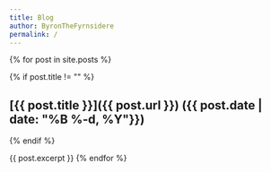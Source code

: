 ```yaml
---
title: Blog
author: ByronTheFyrnsidere
permalink: /
---
```


{% for post in site.posts %}

{% if post.title != "" %}
## [{{ post.title }}]({{ post.url }}) ({{ post.date | date: "%B %-d, %Y"}})
{% endif %}

{{ post.excerpt }}
{% endfor %}
